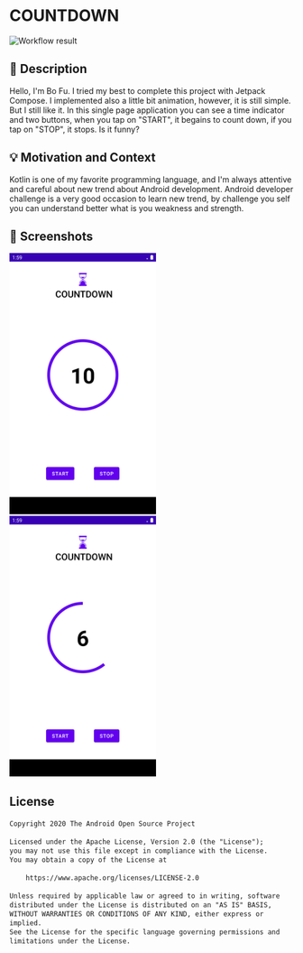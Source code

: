 # COUNTDOWN

<!--- Replace <OWNER> with your Github Username and <REPOSITORY> with the name of your repository. -->
<!--- You can find both of these in the url bar when you open your repository in github. -->
![Workflow result](https://github.com/BoFu001/challenge2/workflows/Check/badge.svg)


## :scroll: Description
<!--- Describe your app in one or two sentences -->
Hello, I'm Bo Fu. I tried my best to complete this project with Jetpack Compose. I implemented also a little bit animation, however, it is still simple. But I still like it. In this single page application you can see a time indicator and two buttons, when you tap on "START", it begains to count down, if you tap on "STOP", it stops. Is it funny?

## :bulb: Motivation and Context
<!--- Optionally point readers to interesting parts of your submission. -->
<!--- What are you especially proud of? -->
Kotlin is one of my favorite programming language, and I'm always attentive and careful about new trend about Android development. Android developer challenge is a very good occasion to learn new trend, by challenge you self you can understand better what is you weakness and strength.


## :camera_flash: Screenshots
<!-- You can add more screenshots here if you like -->
<img src="/results/screenshot_1.png" width="260">&emsp;<img src="/results/screenshot_2.png" width="260">

## License
```
Copyright 2020 The Android Open Source Project

Licensed under the Apache License, Version 2.0 (the "License");
you may not use this file except in compliance with the License.
You may obtain a copy of the License at

    https://www.apache.org/licenses/LICENSE-2.0

Unless required by applicable law or agreed to in writing, software
distributed under the License is distributed on an "AS IS" BASIS,
WITHOUT WARRANTIES OR CONDITIONS OF ANY KIND, either express or implied.
See the License for the specific language governing permissions and
limitations under the License.
```